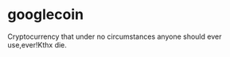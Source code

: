 googlecoin
==========

Cryptocurrency that under no circumstances anyone should ever use,ever!Kthx die.
